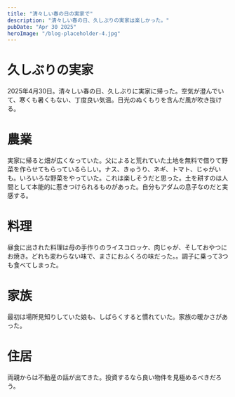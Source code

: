 ```yaml
---
title: "清々しい春の日の実家で"
description: "清々しい春の日、久しぶりの実家は楽しかった。"
pubDate: "Apr 30 2025"
heroImage: "/blog-placeholder-4.jpg"
---
```


# 久しぶりの実家

2025年4月30日。清々しい春の日、久しぶりに実家に帰った。空気が澄んでいて、寒くも暑くもない、丁度良い気温。日光のぬくもりを含んだ風が吹き抜ける。

# 農業

実家に帰ると畑が広くなっていた。父によると荒れていた土地を無料で借りて野菜を作らせてもらっているらしい。ナス、きゅうり、ネギ、トマト、じゃがいも。いろいろな野菜をやっていた。これは楽しそうだと思った。土を耕すのは人間として本能的に惹きつけられるものがあった。自分もアダムの息子なのだと実感する。

# 料理

昼食に出された料理は母の手作りのライスコロッケ、肉じゃが、そしておやつにお焼き。どれも変わらない味で、まさにおふくろの味だった。。調子に乗って3つも食べてしまった。

# 家族

最初は場所見知りしていた娘も、しばらくすると慣れていた。家族の暖かさがあった。

# 住居

両親からは不動産の話が出てきた。投資するなら良い物件を見極めるべきだろう。
